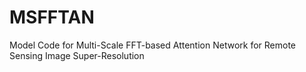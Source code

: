 # MSFFTAN
Model Code for Multi-Scale FFT-based Attention Network for Remote Sensing Image Super-Resolution
